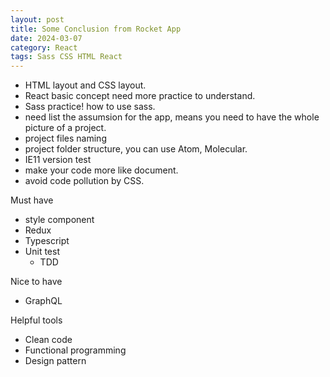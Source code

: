 ```yaml
---
layout: post
title: Some Conclusion from Rocket App
date: 2024-03-07
category: React
tags: Sass CSS HTML React
---
```


- HTML layout and CSS layout.
- React basic concept need more practice to understand.
- Sass practice! how to use sass.
- need list the assumsion for the app, means you need to have the whole picture of a project.
- project files naming
- project folder structure, you can use Atom, Molecular.
- IE11 version test
- make your code more like document.
- avoid code pollution by CSS.

Must have
- style component
- Redux
- Typescript
- Unit test
  - TDD

Nice to have
- GraphQL

Helpful tools
- Clean code
- Functional programming
- Design pattern